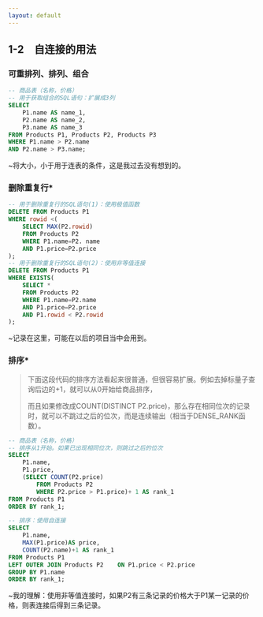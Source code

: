 ```yaml
---
layout: default
---
```


## 1-2　自连接的用法

### 可重排列、排列、组合
```sql
-- 商品表（名称，价格）
-- 用于获取组合的SQL语句：扩展成3列
SELECT
	P1.name AS name_1,
	P2.name AS name_2,
	P3.name AS name_3  
FROM Products P1, Products P2, Products P3
WHERE P1.name > P2.name   
AND P2.name > P3.name;
```

~将大小，小于用于连表的条件，这是我过去没有想到的。

### 删除重复行*
```sql
-- 用于删除重复行的SQL语句(1)：使用极值函数
DELETE FROM Products P1
WHERE rowid <(
	SELECT MAX(P2.rowid)                   
	FROM Products P2                  
	WHERE P1.name=P2. name                    
	AND P1.price=P2.price
);
-- 用于删除重复行的SQL语句(2)：使用非等值连接
DELETE FROM Products P1
WHERE EXISTS(
	SELECT *                  
	FROM Products P2                 
	WHERE P1.name=P2.name                   
	AND P1.price=P2.price                   
	AND P1.rowid < P2.rowid
);
```

~记录在这里，可能在以后的项目当中会用到。

### 排序*
>下面这段代码的排序方法看起来很普通，但很容易扩展。例如去掉标量子查询后边的+1，就可以从0开始给商品排序，
>
>而且如果修改成COUNT(DISTINCT P2.price)，那么存在相同位次的记录时，就可以不跳过之后的位次，而是连续输出（相当于DENSE_RANK函数）。
```sql
-- 商品表（名称，价格）
-- 排序从1开始。如果已出现相同位次，则跳过之后的位次
SELECT
	P1.name,       
	P1.price,      
	(SELECT COUNT(P2.price)
		FROM Products P2
		WHERE P2.price > P1.price)+ 1 AS rank_1  
FROM Products P1  
ORDER BY rank_1;
```
```sql
-- 排序：使用自连接
SELECT
	P1.name,       
	MAX(P1.price)AS price,       
	COUNT(P2.name)+1 AS rank_1  
FROM Products P1
LEFT OUTER JOIN Products P2    ON P1.price < P2.price
GROUP BY P1.name
ORDER BY rank_1;
```

~我的理解：使用非等值连接时，如果P2有三条记录的价格大于P1某一记录的价格，则表连接后得到三条记录。
